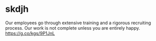 # skdjh
Our employees go through extensive training and a rigorous recruiting process. Our work is not complete unless you are entirely happy. https://g.co/kgs/9P1JnL
